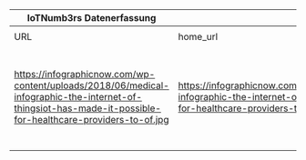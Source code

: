 |IoTNumb3rs Datenerfassung|||||||||||
| ---- | ---- | ---- | ---- | ---- | ---- | ---- | ---- | ---- | ---- | ---- |
||||||||||||
|URL|home_url|filename|device_class|device_count|market_class|market_volume|prognosis_year|publication_year|authorship_class|Dropbox folder|
|https://infographicnow.com/wp-content/uploads/2018/06/medical-infographic-the-internet-of-thingsiot-has-made-it-possible-for-healthcare-providers-to-of.jpg|https://infographicnow.com/educational/science/medical/medical-infographic-the-internet-of-thingsiot-has-made-it-possible-for-healthcare-providers-to-of/|file5_medical-infographic-the-internet-of-thingsiot-has-made-it-possible-for-healthcare-providers-to-of.jpg||||||||marielledemuth/20181123-1500|
